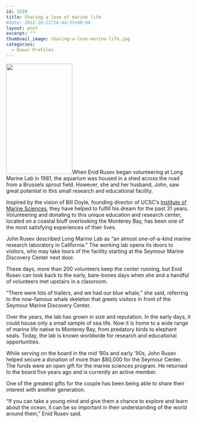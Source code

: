 ```yaml
---
id: 3229
title: Sharing a love of marine life
#date: 2012-10-21T16:44:35+00:00
layout: post
excerpt: ""
thumbnail_image: sharing-a-love-marine-life.jpg
categories:
  - Donor Profiles
---
```

<img class="alignright size-medium wp-image-3230" src="http://live-ucsc-giving.pantheonsite.io/wp-content/uploads/2017/09/sharing-a-love-marine-life-180x300.jpg" alt="" width="180" height="300" srcset="https://ucsc-giving.lndo.site/wp-content/uploads/2017/09/sharing-a-love-marine-life-180x300.jpg 180w, https://ucsc-giving.lndo.site/wp-content/uploads/2017/09/sharing-a-love-marine-life.jpg 297w" sizes="(max-width: 180px) 100vw, 180px" />When Enid Rusev began volunteering at Long Marine Lab in 1981, the aquarium was housed in a shed across the road from a Brussels sprout field. However, she and her husband, John, saw great potential in this small research and educational facility.

Inspired by the vision of Bill Doyle, founding director of UCSC&#8217;s [Institute of Marine Sciences](https://seymourcenter.ucsc.edu/marine-science/institute-of-marine-sciences-long-marine-lab-ucsc/), they have helped to fulfill his dream for the past 31 years. Volunteering and donating to this unique education and research center, located on a coastal bluff overlooking the Monterey Bay, has been one of the most satisfying experiences of their lives.

John Rusev described Long Marine Lab as &#8220;an almost one-of-a-kind marine research laboratory in California.&#8221; The working lab opens its doors to visitors, who may take tours of the facility starting at the Seymour Marine Discovery Center next door.

These days, more than 200 volunteers keep the center running, but Enid Rusev can look back to the early, bare-bones days when she and a handful of volunteers met upstairs in a classroom.

&#8220;There were lots of trailers, and we had our blue whale,&#8221; she said, referring to the now-famous whale skeleton that greets visitors in front of the Seymour Marine Discovery Center.

Over the years, the lab has grown in size and reputation. In the early days, it could house only a small sample of sea life. Now it is home to a wide range of marine life native to Monterey Bay, from predatory birds to elephant seals. Today, the lab is known worldwide for research and educational opportunities.

While serving on the board in the mid &#8217;80s and early &#8217;90s, John Rusev helped secure a donation of more than $80,000 for the Seymour Center. The funds were an open gift for the marine sciences program. He returned to the board five years ago and is currently an active member.

One of the greatest gifts for the couple has been being able to share their interest with another generation.

&#8220;If you can take a young mind and give them a chance to explore and learn about the ocean, it can be so important in their understanding of the world around them,&#8221; Enid Rusev said.
